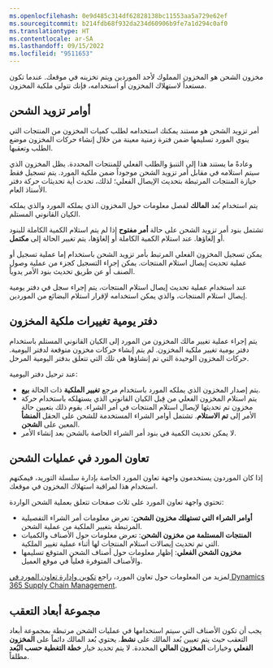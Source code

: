 ```yaml
---
ms.openlocfilehash: 0e9d485c314df62828138bc11553aa5a729e62ef
ms.sourcegitcommit: b214fdb68f932da234d60906b9fe7a1d294c0af0
ms.translationtype: HT
ms.contentlocale: ar-SA
ms.lasthandoff: 09/15/2022
ms.locfileid: "9511653"
---
```

مخزون الشحن هو المخزون المملوك لأحد الموردين ويتم تخزينه في موقعك. عندما تكون مستعداً لاستهلاك المخزون أو استخدامه، فإنك تتولى ملكية المخزون. 

## <a name="consignment-replenishment-orders"></a>أوامر تزويد الشحن 

أمر تزويد الشحن هو مستند يمكنك استخدامه لطلب كميات المخزون من المنتجات التي ينوي المورد تسليمها ضمن فترة زمنية معينة من خلال إنشاء حركات المخزون موضع الطلب وتعقبها. 

وعادةً ما يستند هذا إلى التنبؤ والطلب الفعلي للمنتجات المحددة. يظل المخزون الذي سيتم استلامه في مقابل أمر تزويد الشحن موجوداً ضمن ملكية المورد. يتم تسجيل فقط حيازة المنتجات المرتبطة بتحديث الإيصال الفعلي؛ لذلك، تحدث أية تحديثات حركة دفتر الأستاذ العام.

يتم استخدام بُعد **المالك** لفصل معلومات حول المخزون الذي يملكه المورد والذي يملكه الكيان القانوني المستلم. 

تشتمل بنود أمر تزويد الشحن على حالة **أمر مفتوح** إذا لم يتم استلام الكمية الكاملة للبنود أو إلغاؤها. عند استلام الكمية الكاملة أو إلغاؤها، يتم تغيير الحالة إلى **مكتمل**. 

يمكن تسجيل المخزون الفعلي المرتبط بأمر تزويد الشحن باستخدام إما عملية تسجيل أو عملية تحديث إيصال استلام المنتجات. يمكن إجراء التسجيل كجزء من عملية وصول الصنف أو عن طريق تحديث بنود الأمر يدوياً. 

عند استخدام عملية تحديث إيصال استلام المنتجات، يتم إجراء سجل في دفتر يومية إيصال استلام المنتجات، والذي يمكن استخدامه لإقرار استلام البضائع من الموردين.

## <a name="inventory-ownership-change-journal"></a>دفتر يومية تغييرات ملكية المخزون 

يتم إجراء عملية تغيير مالك المخزون من المورد إلى الكيان القانوني المستلم باستخدام دفتر يومية تغيير ملكية المخزون. لم يتم إنشاء حركات مخزون متوقعة لدفتر اليومية. حركات المخزون الوحيدة التي تم إنشاؤها هي تلك التي تتعلق بدفتر اليومية المرحل. 

عند ترحيل دفتر اليومية:

- يتم إصدار المخزون الذي يملكه المورد باستخدام مرجع **تغيير الملكية** ذات الحالة **بيع**.
- يتم استلام المخزون الفعلي من قِبل الكيان القانوني الذي يستهلكه باستخدام حركة مخزون تم تحديثها لإيصال استلام المنتجات في أمر الشراء. يقوم ذلك بتعيين حالة الأمر إلى **تم الاستلام**. تشتمل أوامر الشراء المستخدمة للشحن على الحقل **المنشأ** المعين على **الشحن**.
- لا يمكن تحديث الكمية في بنود أمر الشراء الخاصة بالشحن بعد إنشاء الأمر.

## <a name="vendor-collaboration-in-consignment-processes"></a>تعاون المورد في عمليات الشحن 

إذا كان الموردون يستخدمون واجهة تعاون المورد الخاصة بإدارة سلسلة التوريد، فيمكنهم استخدام هذا لمراقبة استهلاك المخزون في موقعك.

تحتوي واجهة تعاون المورد على ثلاث صفحات تتعلق بعملية الشحن الواردة:

- **أوامر الشراء التي تستهلك مخزون الشحن**: تعرض معلومات أمر الشراء التفصيلية المرتبطة بتغيير الملكية من عملية الشحن.
- **المنتجات المستلمة من مخزون الشحن**: تعرض معلومات حول الأصناف والكميات التي تم تحديث إيصالات استلام المنتجات لها أثناء عملية تغيير الملكية.
- **مخزون الشحن الفعلي**: إظهار معلومات حول أصناف الشحن المتوقع تسليمها والأصناف المتوفرة فعلياً في موقع العميل.

لمزيد من المعلومات حول تعاون المورد، راجع [تكوين وإدارة تعاون المورد في Dynamics 365 Supply Chain Management](/training/modules/configure-manage-vendor-collaboration-dyn365-supply-chain-mgmt/?azure-portal=true).

## <a name="tracking-dimension-group"></a>مجموعة أبعاد التعقب 

يجب أن تكون الأصناف التي سيتم استخدامها في عمليات الشحن مرتبطة بمجموعة أبعاد التعقب حيث يتم تعيين بُعد المالك على **نشط**. يحتوي بُعد المالك دائماً على **المخزون الفعلي** وخيارات **المخزون المالي** المحددة. لا يتم تحديد خيار **خطة التغطية حسب البُعد** مطلقاً.

